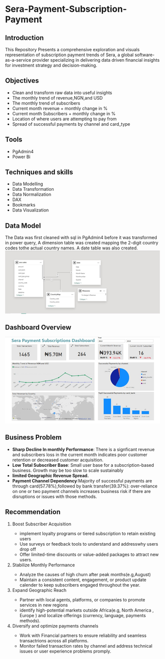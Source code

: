 # Sera-Payment-Subscription-Payment

## Introduction
This Repository Presents a comprehensive exploration and visuals representation of subscription payment trends of Sera, a global software-as-a-service provider specializing in delivering data driven financial insights for investment strategy and decision-making.

## Objectives
<ul>
  <li>Clean and transform raw data into useful insights</li>
  <li>The monthly trend of revenue,NGN,and USD</li>
  <li>The monthly trend of subscribers</li>
  <li>Current month revenue + monthly change in %</li>
  <li>Current month Subscribers + monthly change in %</li>
  <li>Location of where users are attempting to pay from</li>
  <li>Spread of successful payments by channel and card_type</li>
</ul>

## Tools
<ul>
<li>PgAdmin4</li>
<li>Power Bi</li>
</ul>

## Techniques and skills
<ul>
  <li>Data Modelling</li>
  <li>Data Transformation</li>
  <li>Data Normalization</li>
  <li>DAX</li> 
  <li>Bookmarks</li>
  <li>Data Visualization</li>
</ul>

## Data Model
The Data was first cleaned with sql in PgAdmin4 before it was transformed in power query, A dimension table was created mapping the 2-digit country codes tothe actual country names. A date table was also created.
![Data Model](https://github.com/seancarter133/Sera-Payment-Subscription-Payment/blob/main/images/Data%20Model.jpg)

## Dashboard Overview
![Dashboard View](https://github.com/seancarter133/Sera-Payment-Subscription-Payment/blob/main/images/sera_sales.jpg)

## Business Problem
<ul>
  <li><b>Sharp Decline In monthly Performance</b>: There is a signficant revenue and subscribers loss in the current month indicates poor customer retention or decreased customer acquisition.</li>
  <li><b>Low Total Subscriber Base</b>: Small user base for a subscription-based business. Growth may be too slow to scale sustainably </li>
  <li><b>limited Geographic Revenue Spread.</b></li>
  <li><b>Payment Channel Dependency</b>:Majority of successful payments are through card(57.78%),followed by bank transfer(39.37%): over-reliance on one or two payment channels increases business risk if there are disruptions or issues with those methods.</li>
</ul>

## Recommendation
<ol>
  <li>Boost Subscriber Acquisition</li><ul><li>implement loyalty programs or tiered subscription to retain existing users</li><li>Use surveys or feedback tools to understand and addresswhy users drop off</li><li>Offer limited-time discounts or value-added packages to attract new users.</li></ul>
  <li>Stabilize Monthly Performance</li><ul><li>Analyze the causes of high churn after peak months(e.g,August)</li><li>Maintain a consistent content, engagement, or product update calender to keep subscribers engaged throughout the year.</li></ul>
  <li>Expand Geographic Reach</li><ul><li>Partner with local agents, platforms, or companies to promote services in new regions</li><li>identify high-potential markets outside Africa(e.g, North America , Europe ) and localize offerings (currency, language, payments methods).</li></ul>
  <li>Diversify and optimize payments channels</li><ul><li>Work with Financial partners to ensure reliability and seamless transactrions across all platforms.</li><li>Monitor failed transaction rates by channel and address technical issues or user experience problems promply.</li></ul>
</ol>

